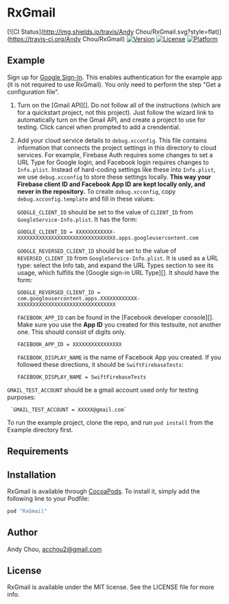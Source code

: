 # RxGmail

[![CI Status](http://img.shields.io/travis/Andy Chou/RxGmail.svg?style=flat)](https://travis-ci.org/Andy Chou/RxGmail)
[![Version](https://img.shields.io/cocoapods/v/RxGmail.svg?style=flat)](http://cocoapods.org/pods/RxGmail)
[![License](https://img.shields.io/cocoapods/l/RxGmail.svg?style=flat)](http://cocoapods.org/pods/RxGmail)
[![Platform](https://img.shields.io/cocoapods/p/RxGmail.svg?style=flat)](http://cocoapods.org/pods/RxGmail)

## Example

Sign up for [Google Sign-In][]. This enables authentication for the example app
(it is not required to use RxGmail). You only need to perform the step "Get a configuration file". 



1. Turn on the [Gmail API][]. Do not follow all of the instructions (which are
   for a quickstart project, not this project). Just follow the wizard link to
   automatically turn on the Gmail API, and create a project to use for
   testing. Click cancel when prompted to add a crendential.

2. Add your cloud service details to `debug.xcconfig`. This file contains
   information that connects the project settings in this directory to cloud
   services. For example, Firebase Auth requires some changes to set a URL
   Type for Google login, and Facebook login requires changes to
   `Info.plist`. Instead of hard-coding settings like these into `Info.plist`,
   we use `debug.xcconfig` to store these settings locally. **This way your
   Firebase client ID and Facebook App ID are kept locally only, and never in
   the repository.** To create `debug.xcconfig`, copy
   `debug.xcconfig.template` and fill in these values:
   
   `GOOGLE_CLIENT_ID` should be set to the value of
   `CLIENT_ID` from `GoogleService-Info.plist`. It has the form:
   
     `GOOGLE_CLIENT_ID = XXXXXXXXXXXX-XXXXXXXXXXXXXXXXXXXXXXXXXXXXXXXX.apps.googleusercontent.com`

   `GOOGLE_REVERSED_CLIENT_ID` should be set to the value of
   `REVERSED_CLIENT_ID` from `GoogleService-Info.plist`. It is used as a URL
   type: select the Info tab, and expand the URL Types section to see its
   usage, which fulfills the [Google sign-in URL Type][]. It should have the form:
   
     `GOOGLE_REVERSED_CLIENT_ID = com.googleusercontent.apps.XXXXXXXXXXXX-XXXXXXXXXXXXXXXXXXXXXXXXXXXXXXXX`
   
   `FACEBOOK_APP_ID` can be found in the [Facebook developer console][]. Make
   sure you use the **App ID** you created for this testsuite, not another
   one. This should consist of digits only.
   
     `FACEBOOK_APP_ID = XXXXXXXXXXXXXXXX`
   
   `FACEBOOK_DISPLAY_NAME` is the name of Facebook App you created. If you
   followed these directions, it should be `SwiftFirebaseTests`:
   
     `FACEBOOK_DISPLAY_NAME = SwiftFirebaseTests`
     
  `GMAIL_TEST_ACCOUNT` should be a gmail account used only for testing purposes:
  
     `GMAIL_TEST_ACCOUNT = XXXXX@gmail.com`
   
To run the example project, clone the repo, and run `pod install` from the Example directory first.

## Requirements

## Installation

RxGmail is available through [CocoaPods](http://cocoapods.org). To install
it, simply add the following line to your Podfile:

```ruby
pod "RxGmail"
```

## Author

Andy Chou, acchou2@gmail.com

## License

RxGmail is available under the MIT license. See the LICENSE file for more info.

[Google Sign-In]: https://developers.google.com/identity/sign-in/ios/start-integrating
